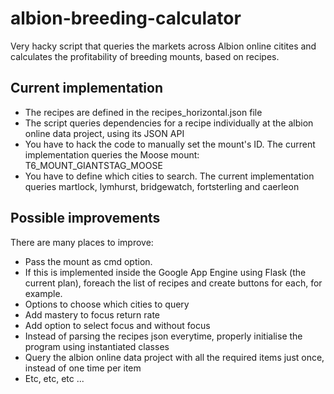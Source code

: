 # albion-breeding-calculator

Very hacky script that queries the markets across Albion online citites and calculates the profitability of breeding mounts, based on recipes.

## Current implementation
- The recipes are defined in the recipes_horizontal.json file
- The script queries dependencies for a recipe individually at the albion online data project, using its JSON API
- You have to hack the code to manually set the mount's ID. The current implementation queries the Moose mount: T6_MOUNT_GIANTSTAG_MOOSE
- You have to define which cities to search. The current implementation queries martlock, lymhurst, bridgewatch, fortsterling and caerleon

## Possible improvements
There are many places to improve:
- Pass the mount as cmd option.
- If this is implemented inside the Google App Engine using Flask (the current plan), foreach the list of recipes and create buttons for each, for example. 
- Options to choose which cities to query
- Add mastery to focus return rate
- Add option to select focus and without focus
- Instead of parsing the recipes json everytime, properly initialise the program using instantiated classes
- Query the albion online data project with all the required items just once, instead of one time per item
- Etc, etc, etc ...
